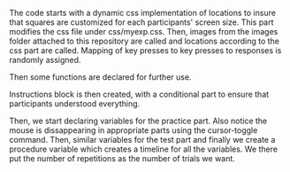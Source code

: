 The code starts with a dynamic css implementation of locations to insure that squares are customized for each participants' screen size. This part modifies the css file under css/myexp.css. Then, images from the images folder attached to this repository are called and locations according to the css part are called. Mapping of key presses to key presses to responses is randomly assigned.

Then some functions are declared for further use.

Instructions block is then created, with a conditional part to ensure that participants understood everything.

Then, we start declaring variables for the practice part. Also notice the mouse is dissappearing in appropriate parts using the cursor-toggle command. Then, similar variables for the test part and finally we create a procedure variable which creates a timeline for all the variables. We there put the number of repetitions as the number of trials we want.
